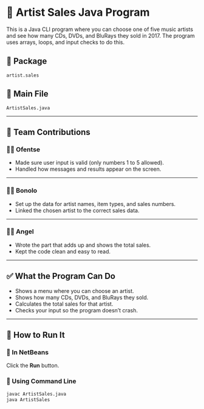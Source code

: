 # 🎵 Artist Sales Java Program

This is a Java CLI program where you can choose one of five music artists and see how many CDs, DVDs, and BluRays they sold in 2017. The program uses arrays, loops, and input checks to do this.

## 📂 Package  
`artist.sales`

## 📄 Main File  
`ArtistSales.java`

---

## 👥 Team Contributions

### 👩‍💻 Ofentse
- Made sure user input is valid (only numbers 1 to 5 allowed).
- Handled how messages and results appear on the screen.

---

### 👩‍💻 Bonolo
- Set up the data for artist names, item types, and sales numbers.
- Linked the chosen artist to the correct sales data.

---

### 👨‍💻 Angel
- Wrote the part that adds up and shows the total sales.
- Kept the code clean and easy to read.

---

## ✅ What the Program Can Do
- Shows a menu where you can choose an artist.
- Shows how many CDs, DVDs, and BluRays they sold.
- Calculates the total sales for that artist.
- Checks your input so the program doesn’t crash.

---

## 🚀 How to Run It  

### 📌 In NetBeans
Click the **Run** button.

### 📌 Using Command Line
```bash
javac ArtistSales.java
java ArtistSales
